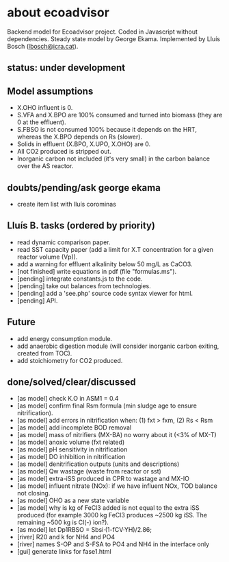 # about ecoadvisor 
Backend model for Ecoadvisor project. Coded in Javascript without dependencies.
Steady state model by George Ekama. Implemented by Lluís Bosch (lbosch@icra.cat).

## status: under development 

## Model assumptions
  - X.OHO influent is 0.
  - S.VFA and X.BPO are 100% consumed and turned into biomass (they are 0 at the effluent).
  - S.FBSO is not consumed 100% because it depends on the HRT, whereas the X.BPO depends on Rs (slower).
  - Solids in effluent (X.BPO, X.UPO, X.OHO) are 0.
  - All CO2 produced is stripped out.
  - Inorganic carbon not included (it's very small) in the carbon balance over the AS reactor.

## doubts/pending/ask george ekama
  - create item list with lluís corominas

## Lluís B. tasks (ordered by priority)
  - read dynamic comparison paper.
  - read SST capacity paper (add a limit for X.T concentration for a given reactor volume (Vp)).
  - add a warning for effluent alkalinity below 50 mg/L as CaCO3.
  - [not finished] write equations in pdf (file "formulas.ms").
  - [pending]      integrate constants.js to the code.
  - [pending]      take out balances from technologies.
  - [pending]      add a 'see.php' source code syntax viewer for html.
  - [pending]      API.

## Future
  - add energy consumption module.
  - add anaerobic digestion module (will consider inorganic carbon exiting, created from TOC).
  - add stoichiometry for CO2 produced.

## done/solved/clear/discussed
  - [as model] check K.O in ASM1 = 0.4
  - [as model] confirm final Rsm formula (min sludge age to ensure nitrification).
  - [as model] add errors in nitrification when: (1) fxt > fxm, (2) Rs  < Rsm
  - [as model] add incomplete BOD removal
  - [as model] mass of nitrifiers (MX-BA) no worry about it (<3% of MX-T)
  - [as model] anoxic volume (fxt related)
  - [as model] pH sensitivity in nitrification
  - [as model] DO inhibition in nitrification
  - [as model] denitrification outputs (units and descriptions)
  - [as model] Qw wastage (waste from reactor or sst)
  - [as model] extra-iSS produced in CPR to wastage and MX-IO
  - [as model] influent nitrate (NOx): if we have influent NOx, TOD balance not closing.
  - [as model] OHO as a new state variable
  - [as model] why is kg of FeCl3 added is not equal to the extra iSS produced
    (for example 3000 kg FeCl3 produces ~2500 kg iSS. The remaining ~500 kg is
    Cl(-) ion?).
  - [as model] let Dp1RBSO = Sbsi·(1-fCV·YH)/2.86;
  - [river] R20 and k for NH4 and PO4
  - [river] names S-OP and S-FSA to PO4 and NH4 in the interface only
  - [gui] generate links for fase1.html
